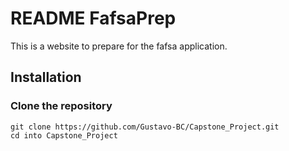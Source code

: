 # README FafsaPrep
This is a website to prepare for the fafsa application.

## Installation
### Clone the repository
```
git clone https://github.com/Gustavo-BC/Capstone_Project.git
cd into Capstone_Project
```
